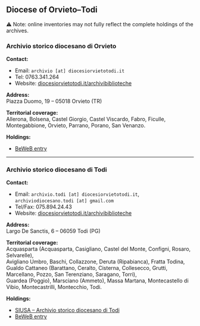 ## Diocese of Orvieto–Todi  

⚠️ Note: online inventories may not fully reflect the complete holdings of the archives.

### Archivio storico diocesano di Orvieto  

**Contact:**  
- Email: `archivio [at] diocesiorvietotodi.it`  
- Tel: 0763.341.264  
- Website: [diocesiorvietotodi.it/archivibiblioteche](https://www.diocesiorvietotodi.it/archivibiblioteche/)  

**Address:**  
Piazza Duomo, 19 – 05018 Orvieto (TR)  

**Territorial coverage:**  
Allerona, Bolsena, Castel Giorgio, Castel Viscardo, Fabro, Ficulle, Montegabbione, Orvieto, Parrano, Porano, San Venanzo.  

**Holdings:**  
- [BeWeB entry](https://www.beweb.chiesacattolica.it/istituticulturali/istituto/1602/)

---

### Archivio storico diocesano di Todi  

**Contact:**  
- Email: `archivio.todi [at] diocesiorvietotodi.it`, `archiviodiocesano.todi [at] gmail.com`  
- Tel/Fax: 075.894.24.43  
- Website: [diocesiorvietotodi.it/archivibiblioteche](https://www.diocesiorvietotodi.it/archivibiblioteche/)  

**Address:**  
Largo De Sanctis, 6 – 06059 Todi (PG)  

**Territorial coverage:**  
Acquasparta (Acquasparta, Casigliano, Castel del Monte, Configni, Rosaro, Selvarelle),  
Avigliano Umbro, Baschi, Collazzone, Deruta (Ripabianca), Fratta Todina,  
Gualdo Cattaneo (Barattano, Ceralto, Cisterna, Collesecco, Grutti, Marcellano, Pozzo, San Terenziano, Saragano, Torri),  
Guardea (Poggio), Marsciano (Ammeto), Massa Martana, Montecastello di Vibio, Montecastrilli, Montecchio, Todi.  

**Holdings:**  
- [SIUSA – Archivio storico diocesano di Todi](https://siusa-archivi.cultura.gov.it/cgi-bin/siusa/pagina.pl?TipoPag=cons&Chiave=11376)  
- [BeWeB entry](https://www.beweb.chiesacattolica.it/istituticulturali/istituto/2909/)  
